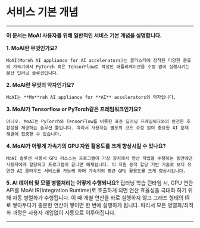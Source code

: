 # 서비스 기본 개념

---
**이 문서는 MoAI 사용자를 위해 일반적인 서비스 기본 개념을 설명합니다.** 

**1. MoAI란 무엇인가요?**

    MoAI(Moreh AI appliance for AI accelerators)는 클러스터에 장착된 다양한 종류의 가속기에서 PyTorch 혹은 TensorFlow로 작성된 애플리케이션을 수정 없이 실행시키는 분산 딥러닝 솔루션입니다.

**2. MoAI란 무엇의 약자인가요?**

    MoAI는 **Mo**reh AI appliance for **AI** accelerators의 약자입니다.

**3. MoAI가 Tensorflow or PyTorch같은 프레임워크인가요?**
    
    아니오. MoAI는 PyTorch와 TensorFlow를 비롯한 표준 딥러닝 프레임워크와의 완전한 호환성을 제공하는 솔루션 툴입니다. 따라서 사용자는 별도의 코드 수정 없이 중요한 AI 문제 해결에 집중할 수 있습니다.

**4. MoAI가 어떻게 가속기의 GPU 자원 활용도를 크게 향상시킬 수 있나요?**
    
    MoAI 솔루션 사용시 GPU 리소스는 프로그램이 가상 장치에서 연산 작업을 수행하는 동안에만 사용자에게 할당되고 프로그램이 끝나면 해제됩니다. 이 자원 동작 할당 기반 기술로 보다 유연한 AI 클라우드 서비스를 가능케 하며 가속기의 평균 GPU 활용도를 크게 향상시킵니다.

**5. AI 데이터 및 모델 병렬처리는 어떻게 수행되나요?**
    딥러닝 학습 런타임 시, GPU 연관 API를 MoAI IR(Integration Runtime)로 호출하게 되면 연산 효율성을 극대화 하기 위해 자동 병렬화가 수행됩니다. 이 때 개별 연산을 바로 실행하지 않고 그래프 형태의 IR로 쌓아두다가 충분한 연산이 쌓이면 한 번에 실행하게 됩니다. 따라서 모든 병렬화/최적화 과정은 사용자 개입없이 자동으로 이루어집니다.

---



